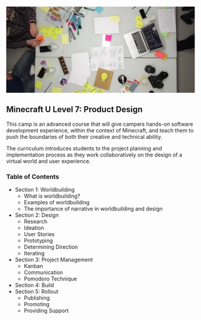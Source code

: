 ![](images/design-sprint.png)

## Minecraft U Level 7: Product Design

This camp is an advanced course that will give campers hands-on software development experience, within the context of Minecraft, and teach them to push the boundaries of both their creative and technical ability.

The curriculum introduces students to the project planning and implementation process as they work collaboratively on the design of a virtual world and user experience.

### Table of Contents

* Section 1: Worldbuilding
  * What is worldbuilding?
  * Examples of worldbuilding
  * The importance of narrative in worldbuilding and design
* Section 2: Design 
  * Research
  * Ideation
  * User Stories
  * Prototyping
  * Determining Direction
  * Iterating
* Section 3: Project Management
  * Kanban
  * Communication
  * Pomodoro Technique
* Section 4: Build
* Section 5: Rollout
  * Publishing
  * Promoting
  * Providing Support
